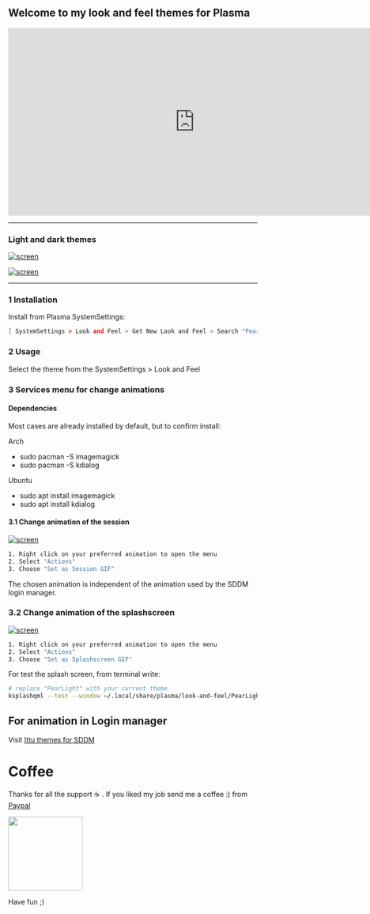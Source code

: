 ## Welcome to my look and feel themes for Plasma

<iframe width="753" height="380" src="https://www.youtube.com/embed/Fv4ryIh0_1M" frameborder="0" allow="accelerometer; autoplay; encrypted-media; gyroscope; picture-in-picture" allowfullscreen autoplay="1"></iframe>

---

### Light and dark themes

[![screen](https://raw.githubusercontent.com/adhec/plasma_tweaks/master/images/pear_light_02b.png)](https://raw.githubusercontent.com/adhec/plasma_tweaks/master/images/pear_light_02.png)

[![screen](https://raw.githubusercontent.com/adhec/plasma_tweaks/master/images/pear_dark_01b.png)](https://raw.githubusercontent.com/adhec/plasma_tweaks/master/images/pear_dark_01.png)

---

### 1 Installation

Install from Plasma SystemSettings:

```bash
[ SystemSettings > Look and Feel > Get New Look and Feel > Search "Pear" > Click in install button ]
```

### 2 Usage

Select the theme from the SystemSettings > Look and Feel

### 3 Services menu for change animations

#### Dependencies

Most cases are already installed by default, but to confirm install:

Arch
- sudo pacman -S imagemagick
- sudo pacman -S kdialog

Ubuntu
- sudo apt install imagemagick
- sudo apt install kdialog

#### 3.1 Change animation of the session

[![screen](https://raw.githubusercontent.com/adhec/plasma_tweaks/master/images/menu_session.png)]()

```bash
1. Right click on your preferred animation to open the menu
2. Select "Actions"
3. Choose "Set as Session GIF"
```
The chosen animation is independent of the animation used by the SDDM login manager.

### 3.2 Change animation of the splashscreen

[![screen](https://raw.githubusercontent.com/adhec/plasma_tweaks/master/images/menu_splash.png)]()

```bash
1. Right click on your preferred animation to open the menu
2. Select "Actions"
3. Choose "Set as Splashscreen GIF"
```

For test the splash screen, from terminal write:
```bash
# replace "PearLight" with your current theme
ksplashqml --test --window ~/.local/share/plasma/look-and-feel/PearLight
```

## For animation in Login manager

Visit [Ittu themes for SDDM](https://adhec.github.io/sddm_themes/)

# Coffee

Thanks for all the support :coffee: . If you liked my job send me a coffee :)  from [Paypal](https://www.paypal.com/cgi-bin/webscr?cmd=_s-xclick&hosted_button_id=V9Q8MK9CKSQW8&source=url)

[<img src="https://git.opendesktop.org/adhe/oie/raw/master/images/donate.png"  style="width:150px;">](https://www.paypal.com/cgi-bin/webscr?cmd=_s-xclick&hosted_button_id=V9Q8MK9CKSQW8&source=url) 

Have fun ;)

